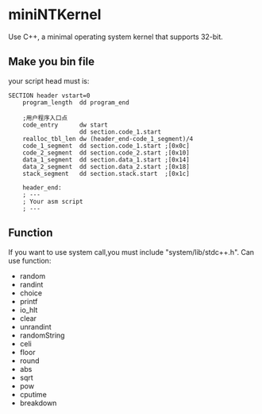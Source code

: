 # miniNTKernel
Use C++, a minimal operating system kernel that supports 32-bit.
## Make you bin file
your script head must is:
```ASM
SECTION header vstart=0                     
    program_length  dd program_end          
    
    ;用户程序入口点
    code_entry      dw start                
                    dd section.code_1.start 
    realloc_tbl_len dw (header_end-code_1_segment)/4   
    code_1_segment  dd section.code_1.start ;[0x0c]
    code_2_segment  dd section.code_2.start ;[0x10]
    data_1_segment  dd section.data_1.start ;[0x14]
    data_2_segment  dd section.data_2.start ;[0x18]
    stack_segment   dd section.stack.start  ;[0x1c]
    
    header_end:  
    ; ---
    ; Your asm script
    ; ---
``` 
## Function
If you want to use system call,you must include "system/lib/stdc++.h".
Can use function:
- random
- randint
- choice
- printf
- io_hlt
- clear
- unrandint
- randomString
- celi
- floor
- round
- abs
- sqrt
- pow
- cputime
- breakdown
